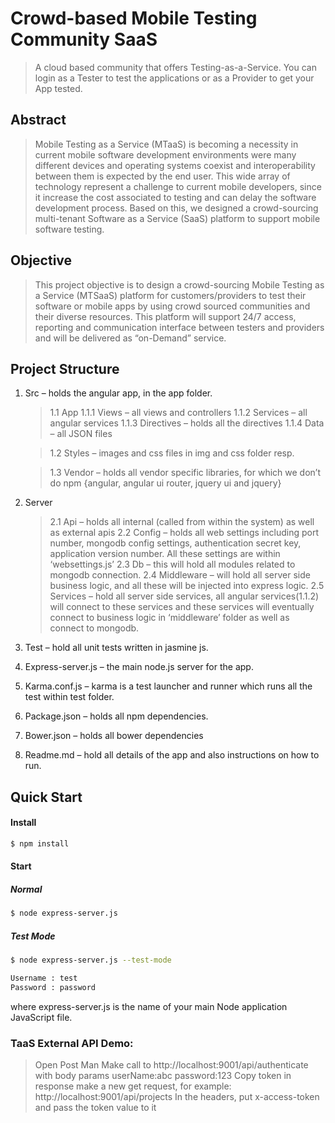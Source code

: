 # Crowd-based Mobile Testing Community SaaS

> A cloud based community that offers Testing-as-a-Service.
> You can login as a Tester to test the applications or as a Provider to get your App tested.

## Abstract

> Mobile Testing as a Service (MTaaS) is becoming a necessity in current mobile software development environments were many different devices and operating systems coexist and interoperability between them is expected by the end user.  This wide array of technology represent a challenge to current mobile developers, since it increase the cost associated to testing and can delay the software development process.  Based on this, we designed a crowd-sourcing multi-tenant Software as a Service (SaaS) platform to support mobile software testing.

## Objective

> This project objective is to design a crowd-sourcing Mobile Testing as a Service (MTSaaS) platform for customers/providers to test their software or mobile apps by using crowd sourced communities and their diverse resources.  This platform will support 24/7 access, reporting and communication interface between testers and providers and will be delivered as “on-Demand” service.

## Project Structure

1.	Src – holds the angular app, in the app folder.

    > 1.1	App
        1.1.1	Views – all views and controllers
        1.1.2	Services – all angular services
        1.1.3	Directives – holds all the directives
        1.1.4	Data – all JSON files

    > 1.2	Styles – images and css files in img and css folder resp.

    > 1.3	Vendor – holds all vendor specific libraries, for which we don’t do npm {angular, angular ui router, jquery ui and jquery}

2.	Server

    > 2.1	Api – holds all internal (called from within the system) as well as external apis
    > 2.2	Config – holds all web settings including port number, mongodb config settings, authentication secret key, application version number. All these settings are within ‘websettings.js’
    > 2.3	Db – this will hold all modules related to mongodb connection.
    > 2.4	Middleware – will hold all server side business logic, and all these will be injected into express logic.
    > 2.5	Services – hold all server side services, all angular services(1.1.2) will connect to these services and these services will eventually connect to business logic in ‘middleware’ folder as well as connect to mongodb.

3.	Test – hold all unit tests written in jasmine js.

4.	Express-server.js – the main node.js server for the app.

5.	Karma.conf.js – karma is a test launcher and runner which runs all the test within test folder.

6.	Package.json – holds all npm dependencies.

7.	Bower.json – holds all bower dependencies

8.	Readme.md – hold all details of the app and also instructions on how to run.


## Quick Start

#### Install

```sh
$ npm install
```

#### Start

##### Normal
```sh
$ node express-server.js
```

##### Test Mode
```sh
$ node express-server.js --test-mode

Username : test
Password : password
```

where express-server.js is the name of your main Node application JavaScript file.

### TaaS External API Demo:

>Open Post Man
>Make call to http://localhost:9001/api/authenticate
 with body params
 userName:abc
 password:123
>Copy token in response
>make a new get request,
 for example: http://localhost:9001/api/projects 
 In the headers,
 put x-access-token and pass the token value to it